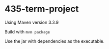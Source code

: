 # 435-term-project

Using Maven version 3.3.9

Build with `mvn package`

Use the jar with dependencies as the executable.
